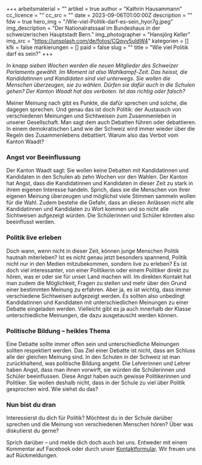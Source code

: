 +++
arbeitsmaterial = ""
artikel = true
author = "Kathrin Hausammann"
cc_licence = ""
cc_src = ""
date = 2023-09-06T01:00:00Z
description = ""
fdw = true
hero_img = "/Wie-viel-Politik-darf-es-sein_hyor7g.jpeg"
img_description = "Der Nationalratssaal im Bundeshaus in der schweizerischen Hauptstadt Bern."
img_photographer = "Hansjörg Keller"
img_src = "https://unsplash.com/de/fotos/CQqyv5uldW4"
kategorien = []
kfk = false
markierungen = []
paid = false
slug = ""
title = "Wie viel Politik darf es sein?"
+++

_In knapp sieben Wochen werden die neuen Mitglieder des Schweizer Parlaments gewählt. Im Moment ist also Wahlkampf-Zeit. Das heisst, die Kandidatinnen und Kandidaten sind viel unterwegs. Sie wollen die Menschen überzeugen, sie zu wählen. Dürfen sie dafür auch in die Schulen gehen? Der Kanton Waadt hat das verboten. Ist das richtig oder falsch?_

Meiner Meinung nach gibt es Punkte, die dafür sprechen und solche, die dagegen sprechen. Und genau das ist doch Politik: der Austausch von verschiedenen Meinungen und Sichtweisen zum Zusammenleben in unserer Gesellschaft. Man sagt dem auch Debatten führen oder debattieren. In einem demokratischen Land wie der Schweiz wird immer wieder über die Regeln des Zusammenlebens debattiert. Warum also das Verbot vom Kanton Waadt?

### Angst vor Beeinflussung

Der Kanton Waadt sagt: Sie wollen keine Debatten mit Kandidatinnen und Kandidaten in den Schulen ab zehn Wochen vor den Wahlen. Der Kanton hat Angst, dass die Kandidatinnen und Kandidaten in dieser Zeit zu stark in ihrem eigenen Interesse handeln. Sprich, dass sie die Menschen von ihrer eigenen Meinung überzeugen und möglichst viele Stimmen sammeln wollen für die Wahl. Zudem bestehe die Gefahr, dass an diesen Anlässen nicht alle Kandidatinnen und Kandidaten zu Wort kommen und so nicht alle Sichtweisen aufgezeigt würden. Die Schülerinnen und Schüler könnten also beeinflusst werden.

### Politik live erleben

Doch wann, wenn nicht in dieser Zeit, können junge Menschen Politik hautnah miterleben? Ist es nicht genau jetzt besonders spannend, Politik nicht nur in den Medien mitzubekommen, sondern live zu erleben? Es ist doch viel interessanter, von einer Politikerin oder einem Politiker direkt zu hören, was er oder sie für unser Land machen will. Im direkten Kontakt hat man zudem die Möglichkeit, Fragen zu stellen und mehr über den Grund einer bestimmten Meinung zu erfahren. Aber ja, es ist wichtig, dass immer verschiedene Sichtweisen aufgezeigt werden. Es sollten also unbedingt Kandidatinnen und Kandidaten mit unterschiedlichen Meinungen zu einer Debatte eingeladen werden. Vielleicht gibt es ja auch innerhalb der Klasse unterschiedliche Meinungen, die dazu ausgetauscht werden können.

### Politische Bildung – heikles Thema

Eine Debatte sollte immer offen sein und unterschiedliche Meinungen sollten respektiert werden. Das Ziel einer Debatte ist nicht, dass am Schluss alle der gleichen Meinung sind. In den Schulen in der Schweiz ist man zurückhaltend, was politische Bildung angeht. Die Lehrerinnen und Lehrer haben Angst, dass man ihnen vorwirft, sie würden die Schülerinnen und Schüler beeinflussen. Diese Angst haben auch gewisse Politikerinnen und Politiker. Sie wollen deshalb nicht, dass in der Schule zu viel über Politik gesprochen wird. Wie siehst du das?

### Nun bist du dran

Interessierst du dich für Politik? Möchtest du in der Schule darüber sprechen und die Meinung von verschiedenen Menschen hören? Über was diskutierst du gerne?

Sprich darüber – und melde dich doch auch bei uns. Entweder mit einem Kommentar auf Facebook oder durch unser [Kontaktformular](https://www.chinderzytig.ch/kontakt/). Wir freuen uns auf Rückmeldungen.

